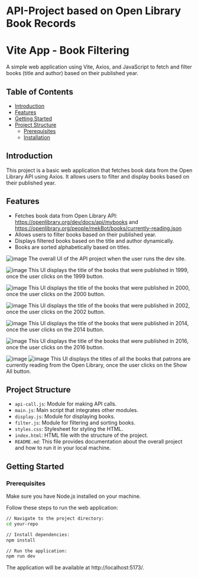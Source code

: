 # API-Project based on Open Library Book Records

# Vite App - Book Filtering

A simple web application using Vite, Axios, and JavaScript to fetch and filter books (title and author) based on their published year.

## Table of Contents

- [Introduction](#introduction)
- [Features](#features)
- [Getting Started](#getting-started)
- [Project Structure](#project-structure)
  - [Prerequisites](#prerequisites)
  - [Installation](#getting-started)

## Introduction

This project is a basic web application that fetches book data from the Open Library API using Axios. It allows users to filter and display books based on their published year.

## Features

- Fetches book data from Open Library API: https://openlibrary.org/dev/docs/api/mybooks and https://openlibrary.org/people/mekBot/books/currently-reading.json
- Allows users to filter books based on their published year.
- Displays filtered books based on the title and author dynamically.
- Books are sorted alphabetically based on titles.

![image](https://github.com/pujaroy280/API-Project/assets/62675121/40b3ba38-b451-4370-8eaa-ebc7ce713c60)
The overall UI of the API project when the user runs the dev site.

![image](https://github.com/pujaroy280/API-Project/assets/62675121/ab47806b-cf68-451c-be6c-0b026b81276b)
This UI displays the title of the books that were published in 1999, once the user clicks on the 1999 button.

![image](https://github.com/pujaroy280/API-Project/assets/62675121/ba9e98cd-0766-4249-b5f0-46ab3c356a37)
This UI displays the title of the books that were published in 2000, once the user clicks on the 2000 button.

![image](https://github.com/pujaroy280/API-Project/assets/62675121/3dacf3fd-4ed6-4b62-b339-79f9350f99ad)
This UI displays the title of the books that were published in 2002, once the user clicks on the 2002 button.

![image](https://github.com/pujaroy280/API-Project/assets/62675121/19bfb8e9-6e5f-4abe-a1e8-d6efe6ba86dd)
This UI displays the title of the books that were published in 2014, once the user clicks on the 2014 button.

![image](https://github.com/pujaroy280/API-Project/assets/62675121/762bde20-648a-4d57-87b8-26525ba89709)
This UI displays the title of the books that were published in 2016, once the user clicks on the 2016 button.

![image](https://github.com/pujaroy280/API-Project/assets/62675121/95a4034c-f213-4936-ab3d-c6378856ce77)
![image](https://github.com/pujaroy280/API-Project/assets/62675121/b77de9c7-3393-45c7-9129-fc683512ac41)
This UI displays the titles of all the books that patrons are currently reading from the Open Library, once the user clicks on the Show All button.

## Project Structure
- `api-call.js`: Module for making API calls.
- `main.js`: Main script that integrates other modules.
- `display.js`: Module for displaying books.
- `filter.js`: Module for filtering and sorting books.
- `styles.css`: Stylesheet for styling the HTML.
- `index.html`: HTML file with the structure of the project.
- `README.md`: This file provides documentation about the overall project and how to run it in your local machine.
  
## Getting Started

### Prerequisites

Make sure you have Node.js installed on your machine.

Follow these steps to run the web application:

```bash
// Navigate to the project directory:
cd your-repo

// Install dependencies:
npm install

// Run the application:
npm run dev
```
The application will be available at http://localhost:5173/.


